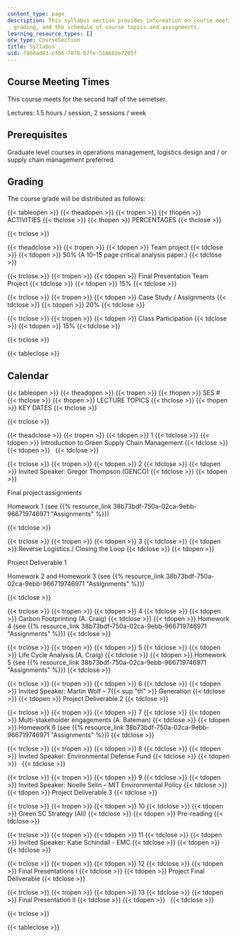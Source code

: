 ```yaml
---
content_type: page
description: This syllabus section provides information on course meeting times, prerequisites,
  grading, and the schedule of course topics and assignments.
learning_resource_types: []
ocw_type: CourseSection
title: Syllabus
uid: f460ad83-cf06-7078-07fe-51b682e7205f
---
```


Course Meeting Times
--------------------

This course meets for the second half of the semetser.

Lectures: 1.5 hours / session, 2 sessions / week

Prerequisites
-------------

Graduate level courses in operations management, logistics design and / or supply chain management preferred.

Grading
-------

The course grade will be distributed as follows:

{{< tableopen >}}
{{< theadopen >}}
{{< tropen >}}
{{< thopen >}}
ACTIVITIES
{{< thclose >}}
{{< thopen >}}
PERCENTAGES
{{< thclose >}}

{{< trclose >}}

{{< theadclose >}}
{{< tropen >}}
{{< tdopen >}}
Team project
{{< tdclose >}}
{{< tdopen >}}
50% (A 10–15 page critical analysis paper.)
{{< tdclose >}}

{{< trclose >}}
{{< tropen >}}
{{< tdopen >}}
Final Presentation Team Project
{{< tdclose >}}
{{< tdopen >}}
15%
{{< tdclose >}}

{{< trclose >}}
{{< tropen >}}
{{< tdopen >}}
Case Study / Assignments
{{< tdclose >}}
{{< tdopen >}}
20%
{{< tdclose >}}

{{< trclose >}}
{{< tropen >}}
{{< tdopen >}}
Class Participation
{{< tdclose >}}
{{< tdopen >}}
15%
{{< tdclose >}}

{{< trclose >}}

{{< tableclose >}}

Calendar
--------

{{< tableopen >}}
{{< theadopen >}}
{{< tropen >}}
{{< thopen >}}
SES #
{{< thclose >}}
{{< thopen >}}
LECTURE TOPICS
{{< thclose >}}
{{< thopen >}}
KEY DATES
{{< thclose >}}

{{< trclose >}}

{{< theadclose >}}
{{< tropen >}}
{{< tdopen >}}
1
{{< tdclose >}}
{{< tdopen >}}
Introduction to Green Supply Chain Management
{{< tdclose >}}
{{< tdopen >}}
 
{{< tdclose >}}

{{< trclose >}}
{{< tropen >}}
{{< tdopen >}}
2
{{< tdclose >}}
{{< tdopen >}}
Invited Speaker: Gregor Thompson (GENCO)
{{< tdclose >}}
{{< tdopen >}}


Final project assignments

Homework 1 (see {{% resource_link 38b73bdf-750a-02ca-9ebb-966719746971 "Assignments" %}})


{{< tdclose >}}

{{< trclose >}}
{{< tropen >}}
{{< tdopen >}}
3
{{< tdclose >}}
{{< tdopen >}}
Reverse Logistics / Closing the Loop
{{< tdclose >}}
{{< tdopen >}}


Project Deliverable 1

Homework 2 and Homework 3 (see {{% resource_link 38b73bdf-750a-02ca-9ebb-966719746971 "Assignments" %}})


{{< tdclose >}}

{{< trclose >}}
{{< tropen >}}
{{< tdopen >}}
4
{{< tdclose >}}
{{< tdopen >}}
Carbon Footprinting (A. Craig)
{{< tdclose >}}
{{< tdopen >}}
Homework 4 (see {{% resource_link 38b73bdf-750a-02ca-9ebb-966719746971 "Assignments" %}})
{{< tdclose >}}

{{< trclose >}}
{{< tropen >}}
{{< tdopen >}}
5
{{< tdclose >}}
{{< tdopen >}}
Life Cycle Analysis (A. Craig)
{{< tdclose >}}
{{< tdopen >}}
Homework 5 (see {{% resource_link 38b73bdf-750a-02ca-9ebb-966719746971 "Assignments" %}})
{{< tdclose >}}

{{< trclose >}}
{{< tropen >}}
{{< tdopen >}}
6
{{< tdclose >}}
{{< tdopen >}}
Invited Speaker: Martin Wolf – 7{{< sup "th" >}} Generation
{{< tdclose >}}
{{< tdopen >}}
Project Deliverable 2
{{< tdclose >}}

{{< trclose >}}
{{< tropen >}}
{{< tdopen >}}
7
{{< tdclose >}}
{{< tdopen >}}
Multi-stakeholder engagements (A. Bateman)
{{< tdclose >}}
{{< tdopen >}}
Homework 6 (see {{% resource_link 38b73bdf-750a-02ca-9ebb-966719746971 "Assignments" %}})
{{< tdclose >}}

{{< trclose >}}
{{< tropen >}}
{{< tdopen >}}
8
{{< tdclose >}}
{{< tdopen >}}
Invited Speaker: Environmental Defense Fund
{{< tdclose >}}
{{< tdopen >}}
 
{{< tdclose >}}

{{< trclose >}}
{{< tropen >}}
{{< tdopen >}}
9
{{< tdclose >}}
{{< tdopen >}}
Invited Speaker: Noelle Selin – MIT Environmental Policy
{{< tdclose >}}
{{< tdopen >}}
Project Deliverable 3
{{< tdclose >}}

{{< trclose >}}
{{< tropen >}}
{{< tdopen >}}
10
{{< tdclose >}}
{{< tdopen >}}
Green SC Strategy (All)
{{< tdclose >}}
{{< tdopen >}}
Pre-reading
{{< tdclose >}}

{{< trclose >}}
{{< tropen >}}
{{< tdopen >}}
11
{{< tdclose >}}
{{< tdopen >}}
Invited Speaker: Katie Schindall - EMC
{{< tdclose >}}
{{< tdopen >}}
 
{{< tdclose >}}

{{< trclose >}}
{{< tropen >}}
{{< tdopen >}}
12
{{< tdclose >}}
{{< tdopen >}}
Final Presentations I
{{< tdclose >}}
{{< tdopen >}}
Project Final Deliverable
{{< tdclose >}}

{{< trclose >}}
{{< tropen >}}
{{< tdopen >}}
13
{{< tdclose >}}
{{< tdopen >}}
Final Presentation II
{{< tdclose >}}
{{< tdopen >}}
 
{{< tdclose >}}

{{< trclose >}}

{{< tableclose >}}

